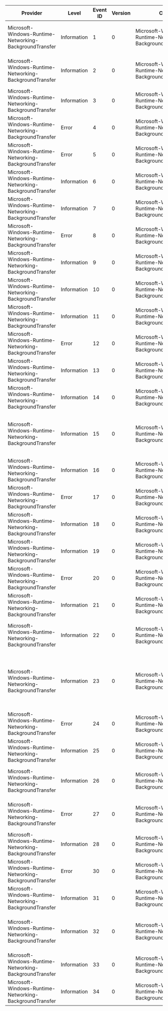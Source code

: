 Provider                                                 |  Level        |  Event ID  |  Version  |  Channel                                                          |  Task                           |  Opcode  |  Keyword  |  Message
---------------------------------------------------------|---------------|------------|-----------|-------------------------------------------------------------------|---------------------------------|----------|-----------|-----------------------------------------------------------------------------------------------------------------------------------------------------------------------------------------------------------------------------------------
Microsoft-Windows-Runtime-Networking-BackgroundTransfer  |  Information  |  1         |  0        |  Microsoft-Windows-Runtime-Networking-BackgroundTransfer/Tracing  |  Background Transfer Operation  |  Start   |  KW_ALL   |  Operation {OperationId}: Start {TransferType}: {Method} {URI} Cost Policy: {CostPolicy}, Group: '{Group}', Completion Group: {CompletionGroupId}
Microsoft-Windows-Runtime-Networking-BackgroundTransfer  |  Information  |  2         |  0        |  Microsoft-Windows-Runtime-Networking-BackgroundTransfer/Tracing  |  Background Transfer Operation  |          |  KW_ALL   |  Operation {OperationId}: Continue {TransferType}: {Method} {URI} Cost Policy: {CostPolicy}, Group: '{Group}', Completion Group: {CompletionGroupId}
Microsoft-Windows-Runtime-Networking-BackgroundTransfer  |  Information  |  3         |  0        |  Microsoft-Windows-Runtime-Networking-BackgroundTransfer/Tracing  |  Background Transfer Operation  |  Stop    |  KW_ALL   |  Operation {OperationId}: Complete {TransferType}: {Result}
Microsoft-Windows-Runtime-Networking-BackgroundTransfer  |  Error        |  4         |  0        |  Microsoft-Windows-Runtime-Networking-BackgroundTransfer/Tracing  |  Background Transfer Operation  |          |  KW_ALL   |  Operation {OperationId}: Error {Error} [{LocationId}]
Microsoft-Windows-Runtime-Networking-BackgroundTransfer  |  Error        |  5         |  0        |  Microsoft-Windows-Runtime-Networking-BackgroundTransfer/Tracing  |  Background Transfer            |          |  KW_ALL   |  General error: {Error} [{LocationId}]
Microsoft-Windows-Runtime-Networking-BackgroundTransfer  |  Information  |  6         |  0        |  Microsoft-Windows-Runtime-Networking-BackgroundTransfer/Tracing  |  Background Transfer Operation  |          |  KW_ALL   |  Operation {OperationId}: {LocationId}
Microsoft-Windows-Runtime-Networking-BackgroundTransfer  |  Information  |  7         |  0        |  Microsoft-Windows-Runtime-Networking-BackgroundTransfer/Tracing  |  Background Transfer            |          |  KW_ALL   |  {LocationId}
Microsoft-Windows-Runtime-Networking-BackgroundTransfer  |  Error        |  8         |  0        |  Microsoft-Windows-Runtime-Networking-BackgroundTransfer/Tracing  |  Background Transfer Operation  |          |  KW_ALL   |  Operation {OperationId}: Task instance {WorkItemId}: Error {Error} [{LocationId}]
Microsoft-Windows-Runtime-Networking-BackgroundTransfer  |  Information  |  9         |  0        |  Microsoft-Windows-Runtime-Networking-BackgroundTransfer/Tracing  |  Background Transfer Operation  |          |  KW_ALL   |  Operation {OperationId}: Task instance {WorkItemId}: {LocationId}
Microsoft-Windows-Runtime-Networking-BackgroundTransfer  |  Information  |  10        |  0        |  Microsoft-Windows-Runtime-Networking-BackgroundTransfer/Tracing  |  Background Transfer            |          |  KW_ALL   |  Request for unconstrained transfers for process {ProcessId} completed: {PowerPolicyValue} [{PromptLogicValue}]
Microsoft-Windows-Runtime-Networking-BackgroundTransfer  |  Information  |  11        |  0        |  Microsoft-Windows-Runtime-Networking-BackgroundTransfer/Tracing  |  Background Transfer            |          |  KW_ALL   |  Request for unconstrained transfers for process {ProcessId} was canceled
Microsoft-Windows-Runtime-Networking-BackgroundTransfer  |  Error        |  12        |  0        |  Microsoft-Windows-Runtime-Networking-BackgroundTransfer/Tracing  |  Background Transfer            |          |  KW_ALL   |  Request for unconstrained transfers for process {ProcessId} failed: {Error}
Microsoft-Windows-Runtime-Networking-BackgroundTransfer  |  Information  |  13        |  0        |  Microsoft-Windows-Runtime-Networking-BackgroundTransfer/Tracing  |  Background Transfer Operation  |          |  KW_ALL   |  Operation {OperationId}: Cost policy changed to '{CostPolicy}'
Microsoft-Windows-Runtime-Networking-BackgroundTransfer  |  Information  |  14        |  0        |  Microsoft-Windows-Runtime-Networking-BackgroundTransfer/Tracing  |  Background Transfer Operation  |          |  KW_ALL   |  Operation {OperationId}: Priority changed to '{Priority}'
Microsoft-Windows-Runtime-Networking-BackgroundTransfer  |  Information  |  15        |  0        |  Microsoft-Windows-Runtime-Networking-BackgroundTransfer/Tracing  |  Background Transfer            |          |  KW_ALL   |  Current network cost: Internet available: {IsInternetAvailable}, Type: {CostType}, Roaming: {IsRoaming}, Over data limit: {IsOverDataLimit}, Data limit [MB]: {DataLimitMegabytes}, Used [MB]: {UsedMegabytes}
Microsoft-Windows-Runtime-Networking-BackgroundTransfer  |  Information  |  16        |  0        |  Microsoft-Windows-Runtime-Networking-BackgroundTransfer/Tracing  |  Background Transfer Operation  |          |  KW_ALL   |  Operation {OperationId}: Core transfer: operation is resuming: {IsResume}
Microsoft-Windows-Runtime-Networking-BackgroundTransfer  |  Error        |  17        |  0        |  Microsoft-Windows-Runtime-Networking-BackgroundTransfer/Tracing  |  Background Transfer            |          |  KW_ALL   |  Group '{GroupName}': Error {Error} [{LocationId}]
Microsoft-Windows-Runtime-Networking-BackgroundTransfer  |  Information  |  18        |  0        |  Microsoft-Windows-Runtime-Networking-BackgroundTransfer/Tracing  |  Background Transfer            |          |  KW_ALL   |  Group '{GroupName}': Transfer behavior changed to {Behavior}
Microsoft-Windows-Runtime-Networking-BackgroundTransfer  |  Information  |  19        |  0        |  Microsoft-Windows-Runtime-Networking-BackgroundTransfer/Tracing  |  Background Transfer            |          |  KW_ALL   |  Notification {NotificationId}: {LocationId}
Microsoft-Windows-Runtime-Networking-BackgroundTransfer  |  Error        |  20        |  0        |  Microsoft-Windows-Runtime-Networking-BackgroundTransfer/Tracing  |  Background Transfer            |          |  KW_ALL   |  Notification {NotificationId}: Error {Error} [{LocationId}]
Microsoft-Windows-Runtime-Networking-BackgroundTransfer  |  Information  |  21        |  0        |  Microsoft-Windows-Runtime-Networking-BackgroundTransfer/Tracing  |  Background Transfer Operation  |          |  KW_ALL   |  Operation {OperationId}: Associated with notification {NotificationId}
Microsoft-Windows-Runtime-Networking-BackgroundTransfer  |  Information  |  22        |  0        |  Microsoft-Windows-Runtime-Networking-BackgroundTransfer/Tracing  |  Background Transfer            |          |  KW_ALL   |  Notification {NotificationId}: {LocationId}, Type: {NotificationType}, Notification information available: {NotificationInformationAvailable}
Microsoft-Windows-Runtime-Networking-BackgroundTransfer  |  Information  |  23        |  0        |  Microsoft-Windows-Runtime-Networking-BackgroundTransfer/Tracing  |  Background Transfer Operation  |          |  KW_ALL   |  Operation {OperationId}: Current response transfer stats: Elapsed Time [sec]: {ElapsedTimeInSeconds}, Remaining [bytes]: {TotalBytesRemaining}, Transfer Speed [bytes/sec]: {TransferSpeedInBytesPerSeconds}, ETA [sec]: {EtaInSeconds}
Microsoft-Windows-Runtime-Networking-BackgroundTransfer  |  Error        |  24        |  0        |  Microsoft-Windows-Runtime-Networking-BackgroundTransfer/Tracing  |  Background Transfer            |          |  KW_ALL   |  Completion group {CompletionGroupId}: Error {Error} [{LocationId}]
Microsoft-Windows-Runtime-Networking-BackgroundTransfer  |  Information  |  25        |  0        |  Microsoft-Windows-Runtime-Networking-BackgroundTransfer/Tracing  |  Background Transfer            |          |  KW_ALL   |  Completion group {CompletionGroupId}: {LocationId}
Microsoft-Windows-Runtime-Networking-BackgroundTransfer  |  Information  |  26        |  0        |  Microsoft-Windows-Runtime-Networking-BackgroundTransfer/Tracing  |  Background Transfer            |          |  KW_ALL   |  Completion group {CompletionGroupId}: Completion group trigger {TriggerId} signal returned {Error} and activation status {ActivationStatus}
Microsoft-Windows-Runtime-Networking-BackgroundTransfer  |  Error        |  27        |  0        |  Microsoft-Windows-Runtime-Networking-BackgroundTransfer/Tracing  |  Background Transfer            |          |  KW_ALL   |  Completion group {CompletionGroupId}: Completion group trigger {TriggerId} signal returned {Error} and activation status {ActivationStatus}
Microsoft-Windows-Runtime-Networking-BackgroundTransfer  |  Information  |  28        |  0        |  Microsoft-Windows-Runtime-Networking-BackgroundTransfer/Tracing  |  Background Transfer            |          |  KW_ALL   |  Completion group {CompletionGroupId}: Trigger created {TriggerId}
Microsoft-Windows-Runtime-Networking-BackgroundTransfer  |  Error        |  30        |  0        |  Microsoft-Windows-Runtime-Networking-BackgroundTransfer/Tracing  |  Background Transfer            |          |  KW_ALL   |  Completion group {CompletionGroupId}: Trigger {TriggerId} delete failed with {Error}
Microsoft-Windows-Runtime-Networking-BackgroundTransfer  |  Information  |  31        |  0        |  Microsoft-Windows-Runtime-Networking-BackgroundTransfer/Tracing  |  Background Transfer Operation  |          |  KW_ALL   |  Operation {OldOperationId} copied to operation {NewOperationId}
Microsoft-Windows-Runtime-Networking-BackgroundTransfer  |  Information  |  32        |  0        |  Microsoft-Windows-Runtime-Networking-BackgroundTransfer/Tracing  |  Background Transfer            |          |  KW_ALL   |  Completion group {CompletionGroupId}: Not signaled yet with {RunningOperationsCount} running operations and {CopiedOperationsCount} copied operations
Microsoft-Windows-Runtime-Networking-BackgroundTransfer  |  Information  |  33        |  0        |  Microsoft-Windows-Runtime-Networking-BackgroundTransfer/Tracing  |  Background Transfer Operation  |          |  KW_ALL   |  Operation {OperationId}: {LocationId}, path:[{Path}]
Microsoft-Windows-Runtime-Networking-BackgroundTransfer  |  Information  |  34        |  0        |  Microsoft-Windows-Runtime-Networking-BackgroundTransfer/Tracing  |  Background Transfer Operation  |          |  KW_ALL   |  Operation {OperationId}: Task instance {WorkItemId}: Progress: {Progress}